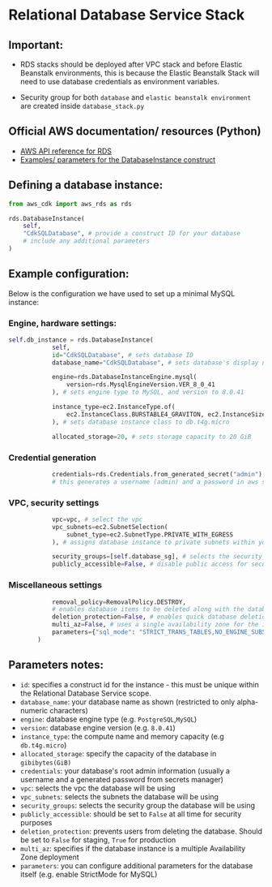 # Relational Database Service Stack

## Important:

- RDS stacks should be deployed after VPC stack and before Elastic Beanstalk environments, this is because the Elastic Beanstalk Stack will need to use database credentials as environment variables.

- Security group for both `database` and `elastic beanstalk environment` are created inside `database_stack.py`

## Official AWS documentation/ resources (Python)

- [AWS API reference for RDS](https://docs.aws.amazon.com/cdk/api/v2/python/aws_cdk.aws_rds.html)
- [Examples/ parameters for the DatabaseInstance construct](https://docs.aws.amazon.com/cdk/api/v2/python/aws_cdk.aws_rds/DatabaseInstance.html)

## Defining a database instance:

```python
from aws_cdk import aws_rds as rds

rds.DatabaseInstance(
    self,
    "CdkSQLDatabase", # provide a construct ID for your database
    # include any additional parameters
)
```

## Example configuration:

Below is the configuration we have used to set up a minimal MySQL instance:

### Engine, hardware settings:

```python
self.db_instance = rds.DatabaseInstance(
            self,
            id="CdkSQLDatabase", # sets database ID
            database_name="CdkSQLDatabase", # sets database's display name

            engine=rds.DatabaseInstanceEngine.mysql(
                version=rds.MysqlEngineVersion.VER_8_0_41
            ), # sets engine type to MySQL, and version to 8.0.41

            instance_type=ec2.InstanceType.of(
                ec2.InstanceClass.BURSTABLE4_GRAVITON, ec2.InstanceSize.MICRO
            ), # sets database instance class to db.t4g.micro

            allocated_storage=20, # sets storage capacity to 20 GiB
```

### Credential generation

```python
            credentials=rds.Credentials.from_generated_secret("admin"),
            # this generates a username (admin) and a password in aws secret manager for the database
```

### VPC, security settings

```python
            vpc=vpc, # select the vpc
            vpc_subnets=ec2.SubnetSelection(
                subnet_type=ec2.SubnetType.PRIVATE_WITH_EGRESS
            ), # assigns database instance to private subnets within your vpc

            security_groups=[self.database_sg], # selects the security group(s) for the instance
            publicly_accessible=False, # disable public access for security purposes
```

### Miscellaneous settings

```python
            removal_policy=RemovalPolicy.DESTROY,
            # enables database items to be deleted along with the database itself
            deletion_protection=False, # enables quick database deletion
            multi_az=False, # uses a single availability zone for the instance
            parameters={"sql_mode": "STRICT_TRANS_TABLES,NO_ENGINE_SUBSTITUTION"}, # enables StrictMode for MySQL
        )

```

## Parameters notes:

- `id`: specifies a construct id for the instance - this must be unique within the Relational Database Service scope.
- `database_name`: your database name as shown (restricted to only alpha-numeric characters)
- `engine`: database engine type (e.g. `PostgreSQL`,`MySQL`)
- `version`: database engine version (e.g. `8.0.41`)
- `instance_type`: the compute name and memory capacity (e.g `db.t4g.micro`)
- `allocated_storage`: specify the capacity of the database in `gibibytes(GiB)`
- `credentials`: your database's root admin information (usually a username and a generated password from secrets manager)
- `vpc`: selects the vpc the database will be using
- `vpc_subnets`: selects the subnets the database will be using
- `security_groups`: selects the security group the database will be using
- `publicly_accessible`: should be set to `False` at all time for security purposes
- `deletion_protection`: prevents users from deleting the database. Should be set to `False` for staging, `True` for production
- `multi_az`: specifies if the database instance is a multiple Availability Zone deployment
- `parameters`: you can configure additional parameters for the database itself (e.g. enable StrictMode for MySQL)

